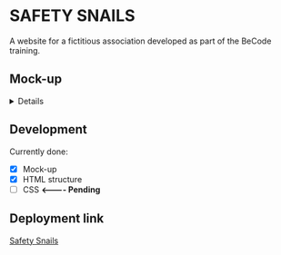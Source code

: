 # __SAFETY SNAILS__

A website for a fictitious association developed as part of the BeCode training.

## __Mock-up__

<details>
  <p><strong>made on Figma</strong></p>
  <img src="https://cdn.discordapp.com/attachments/745527718048694292/751416473947340841/unknown.png">
</details>

## __Development__

Currently done:
- [X] Mock-up
- [X] HTML structure
- [ ]  CSS __<---- Pending__

## __Deployment link__

<a href="https://delahayjoann.github.io/safetysnails/" target="_blank" alt="">Safety Snails</a>
